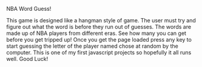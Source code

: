 NBA Word Guess!

This game is designed like a hangman style of game. The user must try and figure out 
what the word is before they run out of guesses. The words are made up of NBA players 
from different eras. See how many you can get before you get tripped up! Once you get 
the page loaded press any key to start guessing the letter of the player named chose at 
random by the computer. This is one of my first javascript projects so hopefully it all 
runs well. Good Luck!     